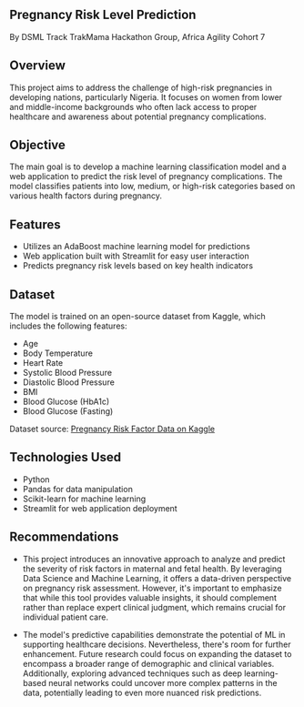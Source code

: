 ## Pregnancy Risk Level Prediction 
By DSML Track TrakMama Hackathon Group, Africa Agility Cohort 7 

## Overview
This project aims to address the challenge of high-risk pregnancies in developing nations, particularly Nigeria. It focuses on women from lower and middle-income backgrounds who often lack access to proper healthcare and awareness about potential pregnancy complications.

## Objective
The main goal is to develop a machine learning classification model and a web application to predict the risk level of pregnancy complications. The model classifies patients into low, medium, or high-risk categories based on various health factors during pregnancy.

## Features
- Utilizes an AdaBoost machine learning model for predictions
- Web application built with Streamlit for easy user interaction
- Predicts pregnancy risk levels based on key health indicators

## Dataset
The model is trained on an open-source dataset from Kaggle, which includes the following features:
- Age
- Body Temperature
- Heart Rate
- Systolic Blood Pressure
- Diastolic Blood Pressure
- BMI
- Blood Glucose (HbA1c)
- Blood Glucose (Fasting)

Dataset source: [Pregnancy Risk Factor Data on Kaggle](https://www.kaggle.com/datasets/mmhossain/pregnancy-risk-factor-data)

## Technologies Used 
- Python 
- Pandas for data manipulation 
- Scikit-learn for machine learning 
- Streamlit for web application deployment

## Recommendations
- This project introduces an innovative approach to analyze and predict the severity of risk factors in maternal and fetal health. By leveraging Data Science and Machine Learning, it offers a data-driven perspective on pregnancy risk assessment. However, it's important to emphasize that while this tool provides valuable insights, it should complement rather than replace expert clinical judgment, which remains crucial for individual patient care.

- The model's predictive capabilities demonstrate the potential of ML in supporting healthcare decisions. Nevertheless, there's room for further enhancement. Future research could focus on expanding the dataset to encompass a broader range of demographic and clinical variables. Additionally, exploring advanced techniques such as deep learning-based neural networks could uncover more complex patterns in the data, potentially leading to even more nuanced risk predictions.

